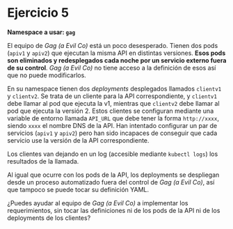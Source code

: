 # Ejercicio 5

**Namespace a usar: `gag`**

El equipo de _Gag (a Evil Co)_ está un poco desesperado. Tienen dos pods (`apiv1` y `apiv2`) que ejecutan la misma API en distintas versiones. **Esos pods son eliminados y redesplegados cada noche por un servicio externo fuera de su control**. _Gag (a Evil Co)_ no tiene acceso a la definición de esos así que no puede modificarlos.

En su namespace tienen dos _deployments_ desplegados llamados `clientv1` y `clientv2`. Se trata de un cliente para la API correspondiente, y `clientv1` debe llamar al pod que ejecuta la v1, mientras que `clientv2` debe llamar al pod que ejecuta la versión 2. Estos clientes se configuran mediante una variable de entorno llamada `API_URL` que debe tener la forma `http://xxxx`, siendo `xxxx` el nombre DNS de la API. Han intentado configurar un par de servicios (`apiv1` y `apiv2`) pero han sido incapaces de conseguir que cada servicio use la versión de la API correspondiente.

Los clientes van dejando en un log (accesible mediante `kubectl logs`) los resultados de la llamada.

Al igual que ocurre con los pods de la API, los deployments se despliegan desde un proceso automatizado fuera del control de _Gag (a Evil Co)_, así que tampoco se puede tocar su definición YAML.

¿Puedes ayudar al equipo de _Gag (a Evil Co)_ a implementar los requerimientos, sin tocar las definiciones ni de los pods de la API ni de los deployments de los clientes?